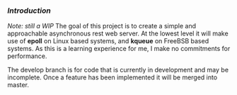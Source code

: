 ### _Introduction_

_Note: still a WIP_ 
The goal of this project is to create a simple and approachable asynchronous rest web server. At the lowest level it will make use of **epoll** on Linux based systems, and **kqueue** on FreeBSB based systems. As this is a learning experience for me, I make no commitments for performance.


The develop branch is for code that is currently in development and may be incomplete. Once a feature has been implemented it will be merged into master.
